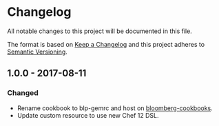 # Changelog
All notable changes to this project will be documented in this file.

The format is based on [Keep a Changelog](http://keepachangelog.com/en/1.0.0/)
and this project adheres to [Semantic Versioning](http://semver.org/spec/v2.0.0.html).

## 1.0.0 - 2017-08-11

### Changed
- Rename cookbook to blp-gemrc and host on [bloomberg-cookbooks][0].
- Update custom resource to use new Chef 12 DSL.

[0]: https://github.com/bloomberg-cookbooks
